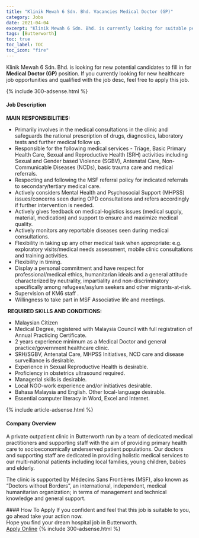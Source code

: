 ```yaml
---
title: "Klinik Mewah 6 Sdn. Bhd. Vacancies Medical Doctor (GP)" 
category: Jobs 
date: 2021-04-04 
excerpt: "Klinik Mewah 6 Sdn. Bhd. is currently looking for suitable person to fill in the Medical Doctor (GP) which positioned at Butterworth" 
tags: [Butterworth] 
toc: true 
toc_label: TOC 
toc_icon: "fire" 
--- 
```


<p>Klinik Mewah 6 Sdn. Bhd. is looking for new potential candidates to fill in for <b>Medical Doctor (GP)</b> position. If you currently looking for new healthcare job opportunities and qualified with the job desc, feel free to apply this job.
</p>{% include 300-adsense.html %} 
<div><div><h4>Job Description</h4></div><div><div><span><div><div><strong>MAIN RESPONSIBILITIES:</strong><ul><li>Primarily involves in the medical consultations in the clinic and safeguards the rational prescription of drugs, diagnostics, laboratory tests and further medical follow up.</li><li>Responsible for the following medical services - Triage, Basic Primary Health Care, Sexual and Reproductive Health (SRH) activities including Sexual and Gender based Violence (SGBV), Antenatal Care, Non-Communicable Diseases (NCDs), basic trauma care and medical referrals.</li><li>Respecting and following the MSF referral policy for indicated referrals to secondary/tertiary medical care.</li><li>Actively considers Mental Health and Psychosocial Support (MHPSS) issues/concerns seen during OPD consultations and refers accordingly if further intervention is needed.</li><li>Actively gives feedback on medical-logistics issues (medical supply, material, medication) and support to ensure and maximize medical quality.</li><li>Actively monitors any reportable diseases seen during medical consultations.</li><li>Flexibility in taking up any other medical task when appropriate: e.g. exploratory visits/medical needs assessment, mobile clinic consultations and training activities.</li><li>Flexibility in timing.</li><li>Display a personal commitment and have respect for professional/medical ethics, humanitarian ideals and a general attitude characterized by neutrality, impartiality and non-discriminatory specifically among refugees/asylum seekers and other migrants-at-risk.</li><li>Supervision of KM6 staff .</li><li>Willingness to take part in MSF Associative life and meetings.</li></ul>&#160;<strong>REQUIRED SKILLS AND CONDITIONS:</strong><ul><li>Malaysian Citizen</li><li>Medical Degree, registered with Malaysia Council with full registration of Annual Practicing Certificate.</li><li>2 years experience minimum as a Medical Doctor and general practice/government healthcare clinic.</li><li>SRH/SGBV, Antenatal Care, MHPSS Initiatives, NCD care and disease surveillance is desirable.</li><li>Experience in Sexual Reproductive Health is desirable.</li><li>Proficiency in obstetrics ultrasound required.</li><li>Managerial skills is desirable.</li><li>Local NGO-work experience and/or initiatives desirable.</li><li>Bahasa Malaysia and English. Other local-language desirable.</li><li>Essential computer literacy in Word, Excel and Internet.</li></ul></div></div></span></div></div></div> 
{% include article-adsense.html %} 
<div><div><h4>Company Overview</h4></div><div><div><span><div><p>A private outpatient clinic in Butterworth run by a team of dedicated medical practitioners and supporting staff with the aim of providing primary health care to socioeconomically underserved patient populations. Our doctors and supporting staff are dedicated in providing holistic medical services to our multi-national patients including local families, young children, babies and elderly.</p><p>The clinic is supported by M&#233;decins Sans Fronti&#232;res (MSF), also known as &#8220;Doctors without Borders&#8221;, an international, independent, medical humanitarian organization; in terms of management and technical knowledge and general support.</p></div></span></div></div></div> 
#### How To Apply 
If you confident and feel that this job is suitable to you, go ahead take your action now. <br/> 
Hope you find your dream hospital job in Butterworth. <br/> 
<a href="https://www.jobstreet.com.my/en/job/medical-doctor-gp-4499082?jobId=jobstreet-my-job-4499082" class="btn btn--warning" target="_blank" rel="nofollow noopenner">Apply Online</a> 
{% include 300-adsense.html %} 